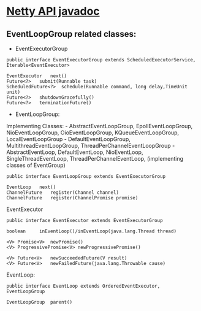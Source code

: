 # [Netty API javadoc](https://netty.io/4.1/api/index.html)

## EventLoopGroup related classes:
- EventExecutorGroup
```
public interface EventExecutorGroup extends ScheduledExecutorService, Iterable<EventExecutor>

EventExecutor 	next()
Future<?> 	submit(Runnable task)
ScheduledFuture<?> 	schedule(Runnable command, long delay,TimeUnit unit) 
Future<?> 	shutdownGracefully()
Future<?> 	terminationFuture()
```

- EventLoopGroup:

Implementing Classes:
    - AbstractEventLoopGroup, EpollEventLoopGroup, NioEventLoopGroup, OioEventLoopGroup, KQueueEventLoopGroup, LocalEventLoopGroup
    - DefaultEventLoopGroup, MultithreadEventLoopGroup, ThreadPerChannelEventLoopGroup
    - AbstractEventLoop, DefaultEventLoop, NioEventLoop, SingleThreadEventLoop, ThreadPerChannelEventLoop,  (implementing classes of EventGroup)
```
public interface EventLoopGroup extends EventExecutorGroup

EventLoop 	next()
ChannelFuture 	register(Channel channel)
ChannelFuture 	register(ChannelPromise promise)
```

EventExecutor
```
public interface EventExecutor extends EventExecutorGroup

boolean 	inEventLoop()/inEventLoop(java.lang.Thread thread)

<V> Promise<V> 	newPromise()
<V> ProgressivePromise<V> newProgressivePromise()

<V> Future<V> 	newSucceededFuture(V result)
<V> Future<V> 	newFailedFuture(java.lang.Throwable cause)
```

EventLoop:
```
public interface EventLoop extends OrderedEventExecutor, EventLoopGroup

EventLoopGroup 	parent()
```


